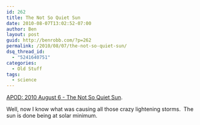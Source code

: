 ```yaml
---
id: 262
title: The Not So Quiet Sun
date: 2010-08-07T13:02:52-07:00
author: Ben
layout: post
guid: http://benrobb.com/?p=262
permalink: /2010/08/07/the-not-so-quiet-sun/
dsq_thread_id:
  - "5241640751"
categories:
  - Old Stuff
tags:
  - science
---
```

<a href="http://antwrp.gsfc.nasa.gov/apod/ap100806.html">APOD: 2010 August 6 - The Not So Quiet Sun</a>.

Well, now I know what was causing all those crazy lightening storms.  The sun is done being at solar minimum.